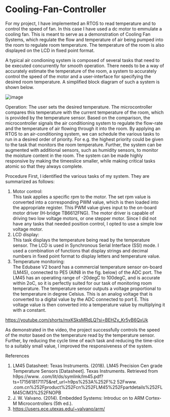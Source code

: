 # Cooling-Fan-Controller
For my project, I have implemented an RTOS to read temperature and to control the speed of fan. In this case I have used a dc motor to emmulate a cooling fan. This is meant to serve as a demonstration of Cooling Fan Systems, which regulate the flow and temperature of air being pumped into the room to regulate room temperature. The temperature of the
room is also displayed on the LCD in fixed point format.

A typical air condioning system is composed of several tasks that need to be executed concurrently for
smooth operation. There needs to be a way of accurately estimate the temperature of the room, a
system to accurately control the speed of the motor and a user-interface for specifying the desired room
temperature. A simplified block diagram of such a system is shown below.

![image](https://github.com/harshitamhaske/Cooling-Fan-Controller/assets/70478573/13e02bc0-1138-4149-8bab-14d6ba691b27)


Operation:
The user sets the desired temperature. The microcontroller compares this temperature with the current temperature of the room, which is provided by the temperature sensor. Based on the comparison, the microcontroller signals the air conditioning system to regulate the flow-rate and the temperature of air flowing through it into the room. 
By applying an RTOS to an air-conditioning system, we can schedule the various tasks to run in a desired order of priority. For e.g. the highest priority could be given to the task that monitors the room temperature. Further, the system can be augmented with additional sensors, such as humidity sensors, to monitor the moisture content in the room. The system can be made highly responsive by making the timeeslice smaller, while making critical tasks atomic so that they always complete. 


Procedure 
First, I identified the various tasks of my system. They are summarized as follows: 
1.	Motor control:  
This task applies a specific rpm to the motor. The set rpm value is converted into a corresponding PWM value, which is then loaded into the appropriate register. This PWM value gives input to the on-board motor driver (H-bridge TB6612FNG). The motor driver is capable of driving two low voltage motors, or one stepper motor. Since I did not have any tasks that needed position control, I opted to use a simple low voltage motor. 
2.	LCD display:  
This task displays the temperature being read by the temperature sensor. The LCD is used in Synchronous Serial Interface (SSI) mode. I used a combination of functions that display strings and decimal numbers in fixed point format to display letters and temperature value. 
3.	Temperature monitoring:  
The Edubase V2 board has a commercial temperature sensor on-board (LM45), connected to PE5 (AIN8 in the fig. below) of the ADC port. The LM45 has an operating range of -20degC to 100degC, and is accurate within 2oC, so it is perfectly suited for our task of monitoring room temperature. The temperature sensor outputs a voltage proportional to the temperature in degree Celsius. This is an analog voltage that is converted to a digital value by the ADC connected to port E. This voltage value is then converted into a temperature value by multiplying it with a constant. 

https://youtube.com/shorts/mxKSksMRdLQ?si=BEHZy_Kr5yB6QxUk

As demonstrated in the video, the project successfully controls the speed of the motor based on the temperature read by the temperature sensor. Further, by reducing the cycle time of each task and reducing the time-slice to a suitably small value, I improved the responsiveness of the system.


References 
1.	LM45 Datasheet: 
Texas Instruments. (2018). LM45 Precision Cen grade Temperature Sensors [Datasheet]. Texas Instruments. Retrieved from 
h9ps://www. .com/lit/ds/symlink/lm45.pdf?ts=1715618171175&ref_url=h9ps%253A%252F%2
52Fwww. .com.cn%252Fproduct%252Fcn%252FLM45%252Fpartdetails%252FLM45CIM3%252FNOPB 
2.	J. W. Valvano. (2014). Embedded Systems: Introduc on to ARM Cortex-M Microcontrollers (5th ed.). 
3.   https://users.ece.utexas.edu/~valvano/arm/
